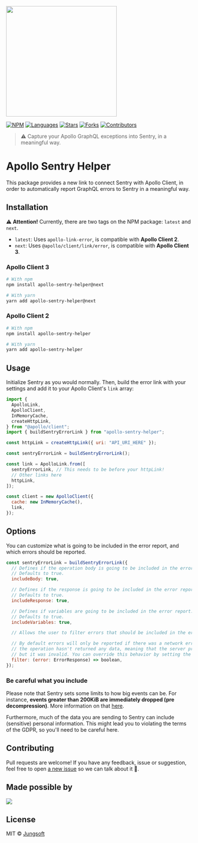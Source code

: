 <img src="https://jungsoft.io/static/media/jungsoft_logo.c44eaf52.png" width="300px"/>

[![NPM](https://img.shields.io/npm/v/apollo-sentry-helper.svg?style=flat-square)](https://www.npmjs.com/jungsoft/apollo-sentry-helper)
[![Languages](https://img.shields.io/github/languages/count/jungsoft/apollo-sentry-helper?style=flat-square)](#)
[![Stars](https://img.shields.io/github/stars/jungsoft/apollo-sentry-helper?style=flat-square)](https://github.com/jungsoft/apollo-sentry-helper/stargazers)
[![Forks](https://img.shields.io/github/forks/jungsoft/apollo-sentry-helper?style=flat-square)](https://github.com/jungsoft/apollo-sentry-helper/network/members)
[![Contributors](https://img.shields.io/github/contributors/jungsoft/apollo-sentry-helper?style=flat-square)](https://github.com/jungsoft/apollo-sentry-helper/graphs/contributors)

> ⚠️ Capture your Apollo GraphQL exceptions into Sentry, in a meaningful way.

# Apollo Sentry Helper

This package provides a new link to connect Sentry with Apollo Client, in order to automatically report GraphQL errors to Sentry in a meaningful way.

## Installation

⚠️ **Attention!** Currently, there are two tags on the NPM package: `latest` and `next`.

- `latest`: Uses `apollo-link-error`, is compatible with **Apollo Client 2**.
- `next`: Uses `@apollo/client/link/error`, is compatible with **Apollo Client 3**.

### Apollo Client 3

```bash
# With npm
npm install apollo-sentry-helper@next

# With yarn
yarn add apollo-sentry-helper@next
```

### Apollo Client 2

```bash
# With npm
npm install apollo-sentry-helper

# With yarn
yarn add apollo-sentry-helper
```

## Usage

Initialize Sentry as you would normally. Then, build the error link with your settings and add it to your Apollo Client's `link` array:

```jsx
import {
  ApolloLink,
  ApolloClient,
  InMemoryCache,
  createHttpLink,
} from "@apollo/client";
import { buildSentryErrorLink } from "apollo-sentry-helper";

const httpLink = createHttpLink({ uri: "API_URI_HERE" });

const sentryErrorLink = buildSentryErrorLink();

const link = ApolloLink.from([
  sentryErrorLink, // This needs to be before your httpLink!
  // Other links here
  httpLink,
]);

const client = new ApolloClient({
  cache: new InMemoryCache(),
  link,
});
```

## Options

You can customize what is going to be included in the error report, and which errors should be reported.

```jsx
const sentryErrorLink = buildSentryErrorLink({
  // Defines if the operation body is going to be included in the error report.
  // Defaults to true.
  includeBody: true,

  // Defines if the response is going to be included in the error report.
  // Defaults to true.
  includeResponse: true,

  // Defines if variables are going to be included in the error report.
  // Defaults to true.
  includeVariables: true,

  // Allows the user to filter errors that should be included in the error report.

  // By default errors will only be reported if there was a network error, or if
  // the operation hasn't returned any data, meaning that the server processed the request,
  // but it was invalid. You can override this behavior by setting the "filter" option.
  filter: (error: ErrorResponse) => boolean,
});
```

### Be careful what you include

Please note that Sentry sets some limits to how big events can be. For instance, **events greater than 200KiB are immediately dropped (pre decompression)**. More information on that [here](https://docs.sentry.io/accounts/quotas/#attributes-limits).

Furthermore, much of the data you are sending to Sentry can include (sensitive) personal information. This might lead you to violating the terms of the GDPR, so you'll need to be careful here.

## Contributing

Pull requests are welcome! If you have any feedback, issue or suggestion, feel free to open [a new issue](https://github.com/jungsoft/apollo-sentry-helper/issues/new) so we can talk about it 💬.

## Made possible by

<a href="https://github.com/jungsoft/apollo-sentry-helper/graphs/contributors">
  <img src="https://contributors-img.web.app/image?repo=jungsoft/apollo-sentry-helper" />
</a>

## License

MIT © [Jungsoft](https://github.com/jungsoft)
